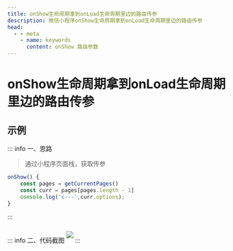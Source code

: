 ```yaml
---
title: onShow生命周期拿到onLoad生命周期里边的路由传参
description: 微信小程序onShow生命周期拿到onLoad生命周期里边的路由传参
head:
  - - meta
    - name: keywords
      content: onShow 路由参数
---
```


# onShow生命周期拿到onLoad生命周期里边的路由传参

## 示例

::: info 一、思路
> 通过小程序页面栈，获取传参
```js
onShow() {
    const pages = getCurrentPages()
    const curr = pages[pages.length - 1]
    console.log('c---',curr.options);
}
```
:::

::: info 二、代码截图
<img style="margin: 10px 0" src="http://www.jwblog.cn/images/pc/code/onshow.png" />
:::
